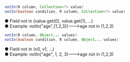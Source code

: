 ```java
notIn(R column, Collection<?> value)
notIn(boolean condition, R column, Collection<?> value)
```
● Field not in (value.get(0), value.get(1), ...)<br />● Example: notIn("age",{1,2,3})--->age not in (1,2,3)

```java
notIn(R column, Object... values)
notIn(boolean condition, R column, Object... values)
```
● Field not in (v0, v1, ...)<br />● Example: notIn("age", 1, 2, 3)--->age not in (1,2,3)
